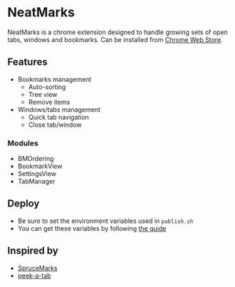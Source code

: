 # NeatMarks


NeatMarks is a chrome extension designed to handle growing sets of open tabs, windows and bookmarks.
Can be installed from [Chrome Web Store](https://chrome.google.com/webstore/detail/neatmarks/mlcmkgeappghbppgldgebllehhbbnclg).

## Features

* Bookmarks management
    * Auto-sorting
    * Tree view
    * Remove items
* Windows/tabs management
    * Quick tab navigation
    * Close tab/window


### Modules

* BMOrdering
* BookmarkView
* SettingsView
* TabManager


## Deploy

- Be sure to set the environment variables used in `publish.sh`
- You can get these variables by following [the guide](https://github.com/DrewML/chrome-webstore-upload/blob/935a8b484b74dec73b389eb0d01d68c3ea25690a/How%20to%20generate%20Google%20API%20keys.md)


## Inspired by

* [SpruceMarks](https://github.com/ForestMist/sprucemarks)
* [peek-a-tab](https://github.com/pramjeet/peek-a-tab)
